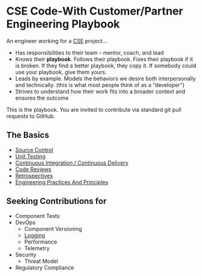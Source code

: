 # CSE Code-With Customer/Partner Engineering Playbook

An engineer working for a [CSE](./CSE.md) project...

* Has responsibilities to their team – mentor, coach, and lead​
* Knows their **playbook**. Follows their playbook.  Fixes their playbook if it is broken.  If they find a better playbook, they copy it. If somebody could use your playbook, give them yours.​
* Leads by example.  Models the behaviors we desire both interpersonally and technically. (this is what most people think of as a “developer”)​
* Strives to understand how their work fits into a broader context and ensures the outcome

This is the playbook. You are invited to contribute via standard git pull requests to GitHub.

## The Basics

* [Source Control](./Engineering/SourceControl.md)
* [Unit Testing](./Engineering/UnitTesting.md)
* [Continuous Integration / Continuous Delivery](./Engineering/CICD.md)
* [Code Reviews](./Engineering/CodeReviews.md)
* [Retrospectives](./Engineering/Retrospectives.md)
* [Engineering Practices And Principles](./Engineering/PracticiesAndPrinciples.md)

## Seeking Contributions for

- Component Tests
- DevOps
    - Component Versioning
    - [Logging](./Engineering/DevOps-Logging.md)
    - Performance
    - Telemetry
- Security
    - Threat Model
- Regulatory Compliance
